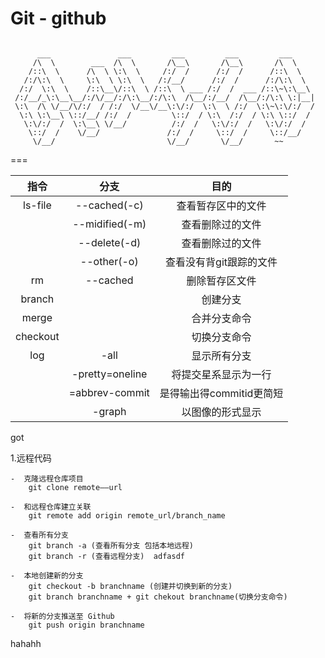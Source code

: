 # Git - github

```

      ___               ___         ___         ___         ___
     /\  \        ___  /\  \       /\__\       /\__\       /\  \
    /::\  \      /\  \ \:\  \     /:/  /      /:/  /      /::\  \
   /:/\:\  \     \:\  \ \:\  \   /:/__/      /:/  /      /:/\:\  \
  /:/  \:\  \    /::\__\/::\  \ /::\  \ ___ /:/  /  ___ /::\~\:\__\
 /:/__/_\:\__\__/:/\/__/:/\:\__/:/\:\  /\__/:/__/  /\__/:/\:\ \:|__|
 \:\  /\ \/__/\/:/  / /:/  \/__\/__\:\/:/  \:\  \ /:/  \:\~\:\/:/  /
  \:\ \:\__\ \::/__/ /:/  /         \::/  / \:\  /:/  / \:\ \::/  /
   \:\/:/  /  \:\__\ \/__/          /:/  /   \:\/:/  /   \:\/:/  /
    \::/  /    \/__/               /:/  /     \::/  /     \::/__/
     \/__/                         \/__/       \/__/       ~~

```


===

| 指令 | 分支 | 目的|
|:---:|:---:|:---:|
|ls-file|--cached(-c)|查看暂存区中的文件|
||--midified(-m)|查看删除过的文件|
||--delete(-d)|查看删除过的文件|
||--other(-o)|查看没有背git跟踪的文件|
|rm|--cached|删除暂存区文件|
|branch||创建分支|
|merge||合并分支命令|
|checkout||切换分支命令|
|log|-all|显示所有分支|
||-pretty=oneline|将提交星系显示为一行|
||=abbrev-commit|是得输出得commitid更简短|
||-graph|以图像的形式显示|

got

1.远程代码  

	-  克隆远程仓库项目  
		git clone remote——url  
		
	-  和远程仓库建立关联  
		git remote add origin remote_url/branch_name  

	-  查看所有分支  
		git branch -a (查看所有分支 包括本地远程)  
		git branch -r (查看远程分支)  adfasdf

	-  本地创建新的分支  
		git checkout -b branchname (创建并切换到新的分支)  
		git branch branchname + git chekout branchname(切换分支命令)  

	-  将新的分支推送至 Github  
		git push origin branchname

hahahh
		
